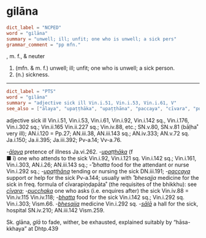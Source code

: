 # gilāna

``` toml
dict_label = "NCPED"
word = "gilāna"
summary = "unwell; ill; unfit; one who is unwell; a sick pers"
grammar_comment = "pp mfn."
```

, m. f., & neuter

1. (mfn. & m. f.) unwell; ill; unfit; one who is unwell; a sick person.
2. (n.) sickness.

--------------------

``` toml
dict_label = "PTS"
word = "gilāna"
summary = "adjective sick ill Vin.i.51, Vin.i.53, Vin.i.61, V"
see_also = ["ālaya", "upaṭṭhāka", "upaṭṭhāna", "paccaya", "cīvara", "pucchaka", "bhatta", "bhesajja", "sālā"]
```

adjective sick ill Vin.i.51, Vin.i.53, Vin.i.61, Vin.i.92, Vin.i.142 sq., Vin.i.176, Vin.i.302 sq.; Vin.ii.165 Vin.ii.227 sq.; Vin.iv.88, etc.; SN.v.80, SN.v.81 (bāḷha˚ very ill); AN.i.120 = Pp.27; AN.iii.38, AN.iii.143 sq.; AN.iv.333; AN.v.72 sq. Ja.i.150; Ja.ii.395; Ja.iii.392; Pv\-a.14; Vv\-a.76.

*\-[ālaya](ālaya.md)* pretence of illness Ja.vi.262. *\-[upaṭṭhāka](upaṭṭhāka.md)* (f  
■ ī) one who attends to the sick Vin.i.92, Vin.i.121 sq. Vin.i.142 sq.; Vin.i.161, Vin.i.303, AN.i.26; AN.iii.143 sq.; *\-˚bhatta* food for the attendant or nurse Vin.i.292 sq.; *\-[upaṭṭhāna](upaṭṭhāna.md)* tending or nursing the sick DN.iii.191; *\-[paccaya](paccaya.md)* support or help for the sick Pv\-a.144; usually with *˚bhesajja* medicine for the sick in freq. formula of cīvarapiṇḍapāta˚ (the requisites of the bhikkhu): see *[cīvara](cīvara.md)*; *\-[pucchaka](pucchaka.md)* one who asks (i.e. enquires after) the sick Vin.iv.88 = Vin.iv.115 Vin.iv.118; *\-[bhatta](bhatta.md)* food for the sick Vin.i.142 sq.; Vin.i.292 sq. Vin.i.303; Vism.66. *\-[bhesajja](bhesajja.md)* medicine Vin.i.292 sq. *\-[sālā](sālā.md)* a hall for the sick, hospital SN.iv.210; AN.iii.142 Vism.259.

Sk. glāna, *glā* to fade, wither, be exhausted, explained suitably by “hāsa\-kkhaya” at Dhtp.439

